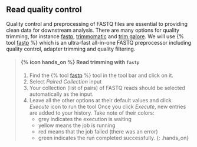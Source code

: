 ##  Read quality control
Quality control and preprocessing of FASTQ files are essential to providing clean data for downstream analysis. There are many options for quality trimming, for instance [fastp](https://academic.oup.com/bioinformatics/article/34/17/i884/5093234), [trimmomatic](https://academic.oup.com/bioinformatics/article/30/15/2114/2390096) and [trim galore](https://www.bioinformatics.babraham.ac.uk/projects/trim_galore/). We will use {% tool [fastp](toolshed.g2.bx.psu.edu/repos/iuc/fastp/fastp/0.20.1+galaxy0) %} which is an ultra-fast all-in-one FASTQ preprocessor including quality control, adapter trimming and quality filtering.

> #### {% icon hands_on %} Read trimming with `fastp`
> 1. Find the {% tool [fastp](toolshed.g2.bx.psu.edu/repos/iuc/fastp/fastp/0.20.1+galaxy0) %} tool in the tool bar and click on it. 
> 2. Select *Paired Collection* input
> 3. Your collection (list of pairs) of FASTQ reads should be selected automatically as the input.
> 3. Leave all the other options at their default values and click *Execute* icon to run the tool
>    Once you click *Execute*, new entries are added to your history. Take note of their colors: 
>      * grey indicates the execution is waiting
>    * yellow means the job is running
>    * red means that the job failed (there was an error)
>    * green indicates the run completed successfully.
{: .hands_on}